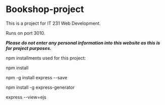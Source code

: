 # Bookshop-project
This is a project for IT 231 Web Development. 

Runs on port 3010.

***Please do not enter any personal information into this website as this is for project purposes.*** 

npm installments used for this project: 

npm install

npm -g install express --save


npm install -g express-generator


express --view=ejs 